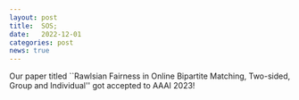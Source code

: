 ```yaml
---
layout: post
title:  SOS;
date:   2022-12-01
categories: post
news: true
---
```

Our paper titled ``Rawlsian Fairness in Online Bipartite Matching, Two-sided, Group and Individual'' got accepted to AAAI 2023!


